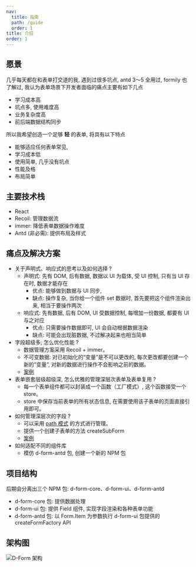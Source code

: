 ```yaml
---
nav:
  title: 指南
  path: /guide
  order: 1
title: 介绍
order: 1
---
```


## 愿景
几乎每天都在和表单打交道的我, 遇到过很多坑点, antd 3～5 全用过, formily 也了解过, 我认为表单场景下开发者面临的痛点主要有如下几点

- 学习成本高
- 坑点多, 使用难度高
- 业务复杂度高
- 前后端数据结构同步

所以我希望创造一个足够 __轻__ 的表单, 将具有以下特点

- 能够适应任何表单常见,
- 学习成本低
- 使用简单, 几乎没有坑点
- 性能及格
- 布局简单

## 主要技术栈
- React
- Recoil: 管理数据流
- immer: 降低表单数据操作难度
- Antd (非必需): 提供布局及样式

## 痛点及解决方案
- 关于声明式、响应式的思考以及如何选择 ?
  - 声明式: 先有 DOM, 后有数据, 数据以 UI 为载体, 受 UI 控制, 只有当 UI 存在时, 数据才能存在
    - 优点: 能够做到数据与 UI 同步,
    - 缺点: 操作复杂, 当你给一个组件 set 数据时, 首先要把这个组件渲染出来, 相当于要操作两次
  - 响应式: 先有数据, 后有 DOM, UI 受数据控制, 每增加一份数据, 都要有 UI 与之对应
    - 优点: 只需要操作数据即可, UI 会自动根据数据渲染
    - 缺点: 可能会出现脏数据, 不过解决起来也相当简单
- 字段超级多, 怎么优化性能 ?
  - 数据管理方案采用 Recoil + immer。
  - 不可变数据: 对已初始化的“变量”是不可以更改的, 每次更改都要创建一个新的“变量”, 对新的数据进行操作不会影响之前的数据。
  - [案例](/guide/basic/use-values#%E5%9F%BA%E4%BA%8E-immer-%E8%83%BD%E6%9C%89%E6%95%88%E6%94%B9%E5%96%84-react-setstate-%E7%9A%84%E7%83%A6%E6%81%BC)
- 表单嵌套层级超级深, 怎么优雅的管理深层次表单及表单复用 ?
  - 每一个表单组件都可以封装成一个函数（工厂模式）, 这个函数接受一个 store。
  - store 中保存当前表单的所有状态信息, 在需要使用该子表单的页面直接引用即可。
- 如何管理深层次的字段 ?
  - 可以采用 [path 模式](https://www.lodashjs.com/docs/lodash.get) 的方式进行管理。
  - 提供一个创建子表单的方法 createSubForm
  - [案例](/guide/advanced/nesting-form#%E5%AD%90%E8%A1%A8%E5%8D%95%E5%B5%8C%E5%A5%97%E5%A4%8D%E7%94%A8)
- 如何适配不同的组件库
  - 模仿 d-form-antd 包, 创建一个新的 NPM 包

## 项目结构
后期会分离出三个 NPM 包: d-form-core、d-form-ui、d-form-antd
- d-form-core 包: 提供数据处理
- d-form-ui 包: 提供 Field 组件, 实现字段渲染和各种表单功能
- d-form-antd 包: 以 Form.Item 为参数执行 d-form-ui 包提供的 createFormFactory API

## 架构图
![D-Form 架构](https://form-1305245006.cos-website.ap-shanghai.myqcloud.com/architectureDiagram.png)

